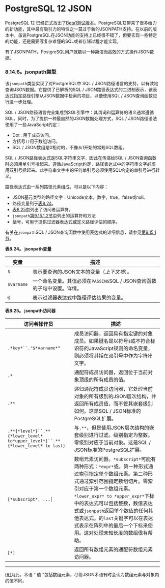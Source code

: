 # PostgreSQL 12 JSON

PostgreSQL 12 已经正式放出了[Beta1测试版本](https://ftp.postgresql.org/pub/snapshot/dev/postgresql-snapshot.tar.gz)。PostgreSQL12带来了很多给力的新功能，其中最有吸引力的特性之一莫过于新的JSONPATH支持。在以前的版本中，虽说PostgreSQL在JSON功能的支持上已经很不错了，但要实现一些特定的功能，还是需要写复杂难懂的SQL或者存储过程才能实现。

有了JSONPATH，PostgreSQL用户就能以一种简洁而高效的方式操作JSON数据。





### 8.14.6。jsonpath类型



该`jsonpath`类型实现了对PostgreSQL中 SQL / JSON路径语言的支持，以有效地查询JSON数据。它提供了已解析的SQL / JSON路径表达式的二进制表示，该表达式指定路径引擎从JSON数据中检索的项目，以便使用SQL / JSON查询函数进行进一步处理。

SQL / JSON路径语言完全集成到SQL引擎中：其谓词和运算符的语义通常遵循SQL。同时，为了提供一种最自然的JSON数据处理方式，SQL / JSON路径语法使用了一些JavaScript约定：

- Dot `.`用于成员访问。
- 方括号`[]`用于数组访问。
- SQL / JSON数组是0相对的，不像从1开始的常规SQL数组。

SQL / JSON路径表达式是SQL字符串文字，因此在传递给SQL / JSON查询函数时必须用单引号括起来。遵循JavaScript约定，路径表达式中的字符串文字必须用双引号括起来。此字符串文字中的任何单引号必须使用SQL约定的单引号进行转义。

路径表达式由一系列路径元素组成，可以是以下内容：

- JSON基元类型的路径文字：Unicode文本，数字，true，false或null。
- 路径变量列于[表8.24](https://www.postgresql.org/docs/devel/datatype-json.html#TYPE-JSONPATH-VARIABLES)。
- [表8.25中](https://www.postgresql.org/docs/devel/datatype-json.html#TYPE-JSONPATH-ACCESSORS)列出了访问者运算符。
- `jsonpath`[第9.15.1.2节中](https://www.postgresql.org/docs/devel/functions-json.html#FUNCTIONS-SQLJSON-PATH-OPERATORS)列出的运算符和方法
- 括号，可用于提供过滤器表达式或定义路径评估的顺序。

有关在`jsonpath`SQL / JSON查询函数中使用表达式的详细信息，请参见[第9.15.1节](https://www.postgresql.org/docs/devel/functions-json.html#FUNCTIONS-SQLJSON-PATH)。

**表8.24。 jsonpath变量**

| 变量       | 描述                                                         |
| ---------- | ------------------------------------------------------------ |
| `$`        | 表示要查询的JSON文本的变量（*上下文项*）。                   |
| `$varname` | 一个命名变量。其值必须在`PASSING`SQL / JSON查询函数的子句中设置。详情。 |
| `@`        | 表示过滤器表达式中路径评估结果的变量。                       |

**表8.25。 jsonpath访问器**

| 访问者操作员                                                 | 描述                                                         |
| ------------------------------------------------------------ | ------------------------------------------------------------ |
| `.*key*``."$*varname*"`                                      | 成员访问器，返回具有指定键的对象成员。如果键名是以符号`$`或不符合标识符的JavaScript规则的命名变量，则必须将其括在双引号中作为字符串文字。 |
| `.*`                                                         | 通配符成员访问器，返回位于当前对象顶级的所有成员的值。       |
| `.**`                                                        | 递归通配符成员访问器，它处理当前对象的所有级别的JSON层次结构，并返回所有成员值，而不管其嵌套级别如何。这是SQL / JSON标准的PostgreSQL扩展。 |
| `.**{*level*}``.**{*lower_level* to*upper_level*}``.**{*lower_level* to last}` | 与`.**`，但是使用JSON层次结构的嵌套级别进行过滤。级别指定为整数。零级别对应于当前对象。这是SQL / JSON标准的PostgreSQL扩展。 |
| `[*subscript*, ...]`                                         | 数组元素访问器。`*subscript*`可能有两种形式：`*expr*`或。第一种形式通过索引指定单个数组元素。第二种形式通过索引范围指定数组切片。零索引对应于第一个数组元素。`*lower_expr* to *upper_expr*`下标中的表达式可以包括整数，数值表达式或`jsonpath`返回单个数值的任何其他表达式。的`last`关键字可以在表达式表示在阵列中的最后一个下标来使用。这对处理未知长度的数组很有帮助。 |
| `[*]`                                                        | 返回所有数组元素的通配符数组元素访问器。                     |

------

[[6\]](https://www.postgresql.org/docs/devel/datatype-json.html#id-1.5.7.22.18.9.3)为此，术语 “ 值 ”包括数组元素，尽管JSON术语有时会认为数组元素与对象内的值不同。